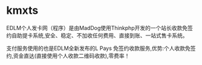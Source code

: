 # kmxts
EDLM个人发卡网（程序）是由MadDog使用Thinkphp开发的一个站长收款免签约自助提卡系统,安全、稳定、不加收任何费用、直接到账、一站式售卡系统。

支付服务使用的也是EDLM全新发布的L Pays 免签约收款服务,优势:个人收款免签约,资金直达(直接使用个人收款二维码收款),零费率！
